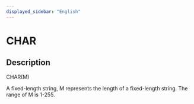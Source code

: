 ```yaml
---
displayed_sidebar: "English"
---
```


# CHAR

## Description

CHAR(M)

A fixed-length string, M represents the length of a fixed-length string. The range of M is 1-255.
